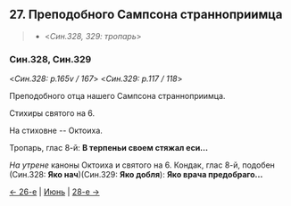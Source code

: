 
## 27. Преподобного Сампсона странноприимца

> - <*Син.328, 329: тропарь*>

### Син.328, Син.329

<*Син.328: p.165v / 167*>
<*Син.329: p.117 / 118*>

Преподобного отца нашего Сампсона странноприимца. 

Стихиры святого на 6.

На стиховне -- Октоиха. 

Тропарь, глас 8-й: **В терпеньи своем стяжал еси...**

*На утрене* каноны Октоиха и святого на 6.
Кондак, глас 8-й, подобен (Син.328: **Яко нач**)(Син.329: **Яко добля**): 
**Яко врача предобраго...**

[← 26-е](06_26_SAB.ru.md) | [Июнь](README.md#25-й) | [28-е →](06_28_SAB.ru.md)
